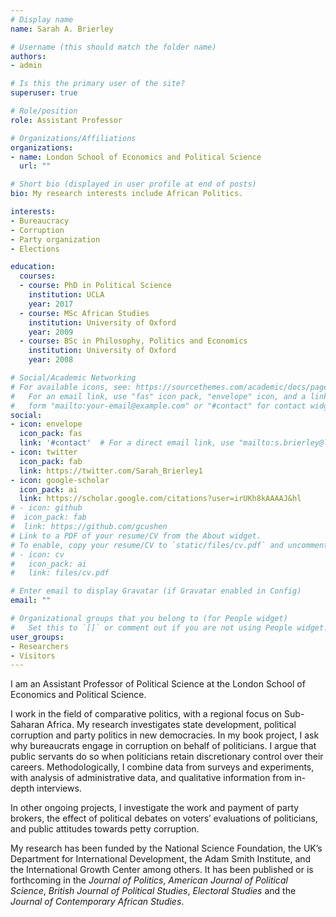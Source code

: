 ```yaml
---
# Display name
name: Sarah A. Brierley

# Username (this should match the folder name)
authors:
- admin

# Is this the primary user of the site?
superuser: true

# Role/position
role: Assistant Professor

# Organizations/Affiliations
organizations:
- name: London School of Economics and Political Science
  url: ""

# Short bio (displayed in user profile at end of posts)
bio: My research interests include African Politics. 

interests:
- Bureaucracy 
- Corruption
- Party organization
- Elections

education:
  courses:
  - course: PhD in Political Science
    institution: UCLA
    year: 2017
  - course: MSc African Studies
    institution: University of Oxford
    year: 2009
  - course: BSc in Philosophy, Politics and Economics
    institution: University of Oxford 
    year: 2008

# Social/Academic Networking
# For available icons, see: https://sourcethemes.com/academic/docs/page-builder/#icons
#   For an email link, use "fas" icon pack, "envelope" icon, and a link in the
#   form "mailto:your-email@example.com" or "#contact" for contact widget.
social:
- icon: envelope
  icon_pack: fas
  link: '#contact'  # For a direct email link, use "mailto:s.brierley@lse.ac.uk".
- icon: twitter
  icon_pack: fab
  link: https://twitter.com/Sarah_Brierley1
- icon: google-scholar
  icon_pack: ai
  link: https://scholar.google.com/citations?user=irUKh8kAAAAJ&hl
# - icon: github
#  icon_pack: fab
#  link: https://github.com/gcushen
# Link to a PDF of your resume/CV from the About widget.
# To enable, copy your resume/CV to `static/files/cv.pdf` and uncomment the lines below.
# - icon: cv
#   icon_pack: ai
#   link: files/cv.pdf

# Enter email to display Gravatar (if Gravatar enabled in Config)
email: ""

# Organizational groups that you belong to (for People widget)
#   Set this to `[]` or comment out if you are not using People widget.
user_groups:
- Researchers
- Visitors
---
```


I am an Assistant Professor of Political Science at the London School of Economics and Political Science. 

I work in the field of comparative politics, with a regional focus on Sub-Saharan Africa.  My research investigates state development, political corruption and party politics in new democracies. In my book project, I ask why bureaucrats engage in corruption on behalf of politicians. I argue that public servants do so when politicians retain discretionary control over their careers. Methodologically, I combine data from surveys and experiments, with analysis of administrative data, and qualitative information from in-depth interviews. 

In other ongoing projects, I investigate the work and payment of party brokers, the effect of political debates on voters’ evaluations of politicians, and public attitudes towards petty corruption. 

My research has been funded by the National Science Foundation, the UK’s Department for International Development, the Adam Smith Institute, and the International Growth Center among others. It has been published or is forthcoming in the _Journal of Politics_, _American Journal of Political Science_, _British Journal of Political Studies_, _Electoral Studies_ and the _Journal of Contemporary African Studies_. 
 
